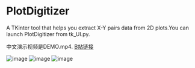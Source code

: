 # PlotDigitizer
A TKinter tool that helps you extract X-Y pairs data from 2D plots.You can launch PlotDigitizer from tk_UI.py.

中文演示视频是DEMO.mp4.
[B站链接](https://www.bilibili.com/video/BV1m5411N745/)

![image](https://user-images.githubusercontent.com/29700905/109643721-97aa6b00-7b8f-11eb-9b34-9927a4041def.png)
![image](https://user-images.githubusercontent.com/29700905/109643777-a8f37780-7b8f-11eb-94ad-cf7bf4fae7c6.png)
![image](https://user-images.githubusercontent.com/29700905/109643691-8f523000-7b8f-11eb-95ba-b78688ccaea0.png)
